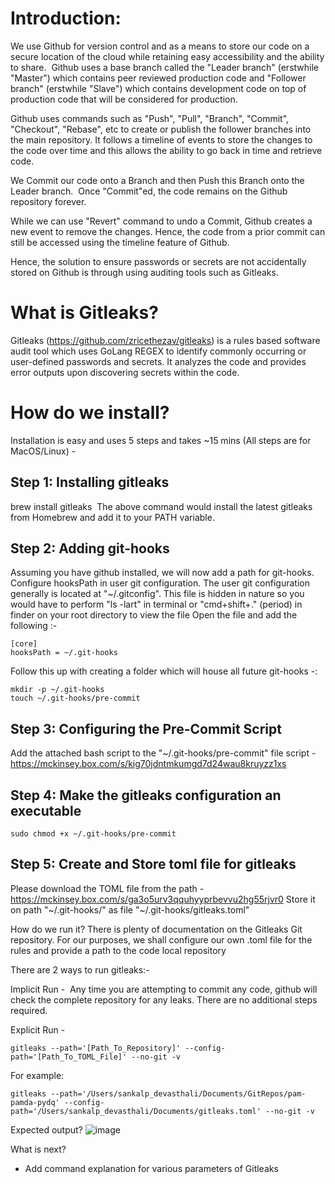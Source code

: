 # Introduction:
We use Github for version control and as a means to store our code on a secure location of the cloud while retaining easy accessibility and the ability to share. 
Github uses a base branch called the "Leader branch" (erstwhile "Master") which contains peer reviewed production code and "Follower branch" (erstwhile "Slave") which contains development code on top of production code that will be considered for production.


Github uses commands such as "Push", "Pull", "Branch", "Commit", "Checkout", "Rebase", etc to create or publish the follower branches into the main repository. It follows a timeline of events to store the changes to the code over time and this allows the ability to go back in time and retrieve code.


We Commit our code onto a Branch and then Push this Branch onto the Leader branch. 
Once "Commit"ed, the code remains on the Github repository forever. 


While we can use "Revert" command to undo a Commit, Github creates a new event to remove the changes. Hence, the code from a prior commit can still be accessed using the timeline feature of Github.


Hence, the solution to ensure passwords or secrets are not accidentally stored on Github is through using auditing tools such as Gitleaks.


# What is Gitleaks?
Gitleaks (https://github.com/zricethezav/gitleaks) is a rules based software audit tool which uses GoLang REGEX to identify commonly occurring or user-defined passwords and secrets.
It analyzes the code and provides error outputs upon discovering secrets within the code.


# How do we install?
Installation is easy and uses 5 steps and takes ~15 mins (All steps are for MacOS/Linux) - 


## Step 1: Installing gitleaks
brew install gitleaks 
The above command would install the latest gitleaks from Homebrew and add it to your PATH variable.


## Step 2: Adding git-hooks
Assuming you have github installed, we will now add a path for git-hooks.
Configure hooksPath in user git configuration. The user git configuration generally is located at "~/.gitconfig". This file is hidden in nature so you would have to perform "ls -lart" in terminal or "cmd+shift+." (period) in finder on your root directory to view the file
Open the file and add the following :-

```
[core]
hooksPath = ~/.git-hooks
```


Follow this up with creating a folder which will house all future git-hooks -:

```
mkdir -p ~/.git-hooks
touch ~/.git-hooks/pre-commit
```

## Step 3: Configuring the Pre-Commit Script
Add the attached bash script to the "~/.git-hooks/pre-commit" file
script - https://mckinsey.box.com/s/kig70jdntmkumgd7d24wau8kruyzz1xs


## Step 4: Make the gitleaks configuration an executable
```
sudo chmod +x ~/.git-hooks/pre-commit
```

## Step 5: Create and Store toml file for gitleaks
Please download the TOML file from the path - 
https://mckinsey.box.com/s/ga3o5urv3qquhyyprbevvu2hg55rjvr0
Store it on path "~/.git-hooks/" as file "~/.git-hooks/gitleaks.toml"


How do we run it?
There is plenty of documentation on the Gitleaks Git repository.
For our purposes, we shall configure our own .toml file for the rules and provide a path to the code local repository


There are 2 ways to run gitleaks:-


Implicit Run - 
Any time you are attempting to commit any code, github will check the complete repository for any leaks.
There are no additional steps required.


Explicit Run - 
```
gitleaks --path='[Path_To_Repository]' --config-path='[Path_To_TOML_File]' --no-git -v
```

For example: 
```
gitleaks --path='/Users/sankalp_devasthali/Documents/GitRepos/pam-pamda-pydq' --config-path='/Users/sankalp_devasthali/Documents/gitleaks.toml' --no-git -v
```

Expected output?
![image](https://user-images.githubusercontent.com/88150915/140373532-97ac7d1b-ff38-4f6b-9d18-6074361e9c78.png)

What is next?
- Add command explanation for various parameters of Gitleaks
